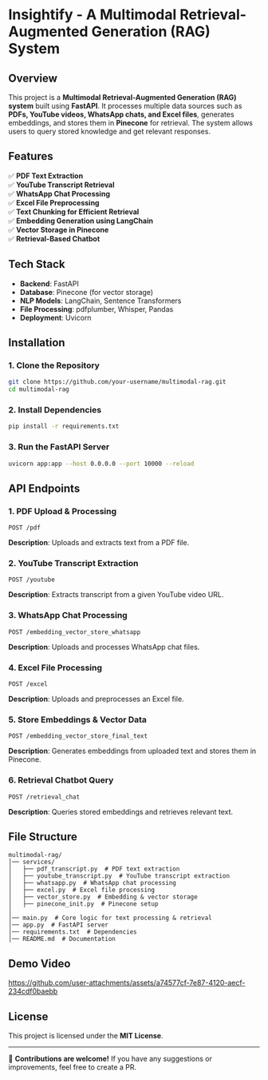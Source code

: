 # Insightify - A Multimodal Retrieval-Augmented Generation (RAG) System

## Overview
This project is a **Multimodal Retrieval-Augmented Generation (RAG) system** built using **FastAPI**. It processes multiple data sources such as **PDFs, YouTube videos, WhatsApp chats, and Excel files**, generates embeddings, and stores them in **Pinecone** for retrieval. The system allows users to query stored knowledge and get relevant responses.

## Features
✅ **PDF Text Extraction**  
✅ **YouTube Transcript Retrieval**  
✅ **WhatsApp Chat Processing**  
✅ **Excel File Preprocessing**  
✅ **Text Chunking for Efficient Retrieval**  
✅ **Embedding Generation using LangChain**  
✅ **Vector Storage in Pinecone**  
✅ **Retrieval-Based Chatbot**  

## Tech Stack
- **Backend**: FastAPI
- **Database**: Pinecone (for vector storage)
- **NLP Models**: LangChain, Sentence Transformers
- **File Processing**: pdfplumber, Whisper, Pandas
- **Deployment**: Uvicorn

## Installation
### **1. Clone the Repository**
```bash
git clone https://github.com/your-username/multimodal-rag.git
cd multimodal-rag
```

### **2. Install Dependencies**
```bash
pip install -r requirements.txt
```

### **3. Run the FastAPI Server**
```bash
uvicorn app:app --host 0.0.0.0 --port 10000 --reload
```

## API Endpoints
### **1. PDF Upload & Processing**
```http
POST /pdf
```
**Description**: Uploads and extracts text from a PDF file.

### **2. YouTube Transcript Extraction**
```http
POST /youtube
```
**Description**: Extracts transcript from a given YouTube video URL.

### **3. WhatsApp Chat Processing**
```http
POST /embedding_vector_store_whatsapp
```
**Description**: Uploads and processes WhatsApp chat files.

### **4. Excel File Processing**
```http
POST /excel
```
**Description**: Uploads and preprocesses an Excel file.

### **5. Store Embeddings & Vector Data**
```http
POST /embedding_vector_store_final_text
```
**Description**: Generates embeddings from uploaded text and stores them in Pinecone.

### **6. Retrieval Chatbot Query**
```http
POST /retrieval_chat
```
**Description**: Queries stored embeddings and retrieves relevant text.

## File Structure
```
multimodal-rag/
│── services/
│   ├── pdf_transcript.py  # PDF text extraction
│   ├── youtube_transcript.py  # YouTube transcript extraction
│   ├── whatsapp.py  # WhatsApp chat processing
│   ├── excel.py  # Excel file processing
│   ├── vector_store.py  # Embedding & vector storage
│   ├── pinecone_init.py  # Pinecone setup
│
│── main.py  # Core logic for text processing & retrieval
│── app.py  # FastAPI server
│── requirements.txt  # Dependencies
│── README.md  # Documentation
```
## Demo Video


https://github.com/user-attachments/assets/a74577cf-7e87-4120-aecf-234cdf0baebb


## License
This project is licensed under the **MIT License**.

---
🚀 **Contributions are welcome!** If you have any suggestions or improvements, feel free to create a PR.

